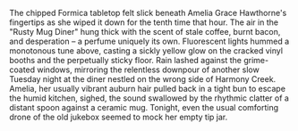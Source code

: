 The chipped Formica tabletop felt slick beneath Amelia Grace Hawthorne's fingertips as she wiped it down for the tenth time that hour.  The air in the "Rusty Mug Diner" hung thick with the scent of stale coffee, burnt bacon, and desperation – a perfume uniquely its own.  Fluorescent lights hummed a monotonous tune above, casting a sickly yellow glow on the cracked vinyl booths and the perpetually sticky floor. Rain lashed against the grime-coated windows, mirroring the relentless downpour of another slow Tuesday night at the diner nestled on the wrong side of Harmony Creek.  Amelia, her usually vibrant auburn hair pulled back in a tight bun to escape the humid kitchen, sighed, the sound swallowed by the rhythmic clatter of a distant spoon against a ceramic mug.  Tonight, even the usual comforting drone of the old jukebox seemed to mock her empty tip jar.
